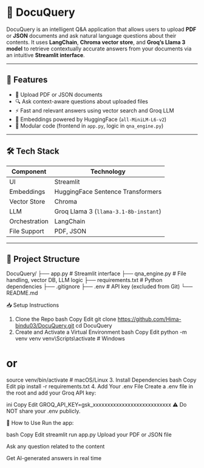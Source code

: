 # 📄 DocuQuery

DocuQuery is an intelligent Q&A application that allows users to upload **PDF** or **JSON** documents and ask natural language questions about their contents. It uses **LangChain**, **Chroma vector store**, and **Groq’s Llama 3 model** to retrieve contextually accurate answers from your documents via an intuitive **Streamlit interface**.

---

## 🚀 Features

- 📁 Upload PDF or JSON documents
- 🔍 Ask context-aware questions about uploaded files
- ⚡ Fast and relevant answers using vector search and Groq LLM
- 🧠 Embeddings powered by HuggingFace (`all-MiniLM-L6-v2`)
- 🧩 Modular code (frontend in `app.py`, logic in `qna_engine.py`)

---

## 🛠️ Tech Stack

| Component        | Technology                  |
|------------------|------------------------------|
| UI               | Streamlit                   |
| Embeddings       | HuggingFace Sentence Transformers |
| Vector Store     | Chroma                      |
| LLM              | Groq Llama 3 (`llama-3.1-8b-instant`) |
| Orchestration    | LangChain                   |
| File Support     | PDF, JSON                   |

---

## 📂 Project Structure

DocuQuery/
├── app.py # Streamlit interface
├── qna_engine.py # File handling, vector DB, LLM logic
├── requirements.txt # Python dependencies
├── .gitignore
├── .env # API key (excluded from Git)
└── README.md

📥 Setup Instructions
1. Clone the Repo
bash
Copy
Edit
git clone https://github.com/Hima-bindu03/DocuQuery.git
cd DocuQuery
2. Create and Activate a Virtual Environment
bash
Copy
Edit
python -m venv venv
venv\Scripts\activate    # Windows
# or
source venv/bin/activate  # macOS/Linux
3. Install Dependencies
bash
Copy
Edit
pip install -r requirements.txt
4. Add Your .env File
Create a .env file in the root and add your Groq API key:

ini
Copy
Edit
GROQ_API_KEY=gsk_xxxxxxxxxxxxxxxxxxxxxxxxxxx
⚠️ Do NOT share your .env publicly.

🧠 How to Use
Run the app:

bash
Copy
Edit
streamlit run app.py
Upload your PDF or JSON file

Ask any question related to the content

Get AI-generated answers in real time

